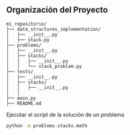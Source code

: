 ## Organización del Proyecto

```
mi_repositorio/
├── data_structures_implementation/
│   ├── __init__.py
│   ├── stack.py
├── problems/
│   ├── __init__.py
│   ├── stacks/
│   │   ├── __init__.py
│   │   └── stack_problem.py
├── tests/
│   ├── __init__.py
│   ├── stacks/
│   │   ├── __init__.py
│   │
├── main.py
├── README.md
```

Ejecutar el script de la solución de un problema

```bash
python -m problems.stacks.math
```
